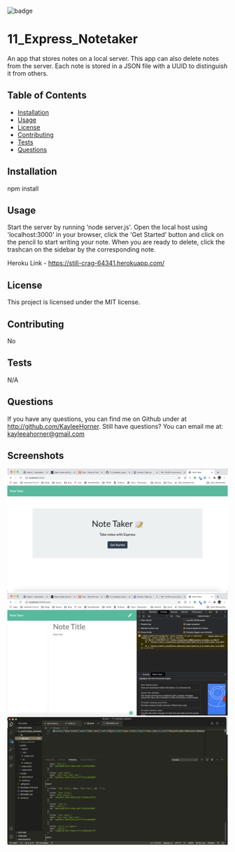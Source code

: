 
![badge](https://img.shields.io/badge/license-MIT-blue)

# 11_Express_Notetaker

An app that stores notes on a local server. This app can also delete notes from the server. Each note is stored in a JSON file with a UUID to distinguish it from others.

## Table of Contents
* [Installation](#Installation)
* [Usage](#Usage)
* [License](#License)
* [Contributing](#Contributing)
* [Tests](#Tests)
* [Questions](#Questions)


## Installation
npm install

## Usage
Start the server by running 'node server.js'. Open the local host using 'localhost:3000' in your browser, click the 'Get Started' button and click on the pencil to start writing your note. When you are ready to delete, click the trashcan on the sidebar by the corresponding note.

Heroku Link - https://still-crag-64341.herokuapp.com/

## License
This project is licensed under the MIT license.

## Contributing
No

## Tests
N/A

## Questions
If you have any questions, you can find me on Github under at http://github.com/KayleeHorner. Still have questions? You can email me at: kayleeahorner@gmail.com

## Screenshots
![Screenshot](./images/notes_main.png)
![Screenshot](./images/notes_error.png)
![Screenshot](./images/data_in_terminal.png)
